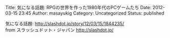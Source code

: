 Title: 気になる話題: RPGの世界を作った1980年代のPCゲームたち
Date: 2012-03-15 23:45
Author: masayukig
Category: Uncategorized
Status: published

気になる話題: <http://slashdot.jp/story/12/03/15/1844235/>  
from スラッシュドット・ジャパン <http://slashdot.jp/>
